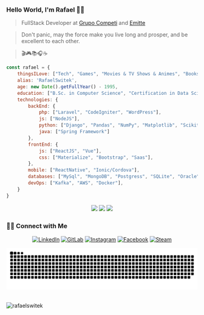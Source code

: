 ### Hello World, I'm Rafael 👨‍💻

> FullStack Developer at [Grupo Competi](https://competisistemas.com.br/) and [Emitte](https://emitte.com.br/)

>Don't panic, may the force make you live long and prosper, and be excellent to each other.

>🎬🎮📚🎧☕
```javascript
const rafael = {
    thingsILove: ["Tech", "Games", "Movies & TV Shows & Animes", "Books & HQs & Mangas", "Music & Podcasts", "Coffee"],
    alias: 'RafaelSwitek',
    age: new Date().getFullYear() - 1995,
    education: ["B.Sc. in Computer Science", "Certification in Data Science and Big Data Analytics"],
    technologies: {
        backEnd: {
            php: ["Laravel", "CodeIgniter", "WordPress"],
            js: ["NodeJS"],
            python: ["Django", "Pandas", "NumPy", "Matplotlib", "Scikit-Learn"],
            java: ["Spring Framework"]
        },
        frontEnd: {
            js: ["ReactJS", "Vue"],
            css: ["Materialize", "Bootstrap", "Saas"],
        },
        mobile: ["ReactNative", "Ionic/Cordova"],
        databases: ["MySql", "MongoDB", "Postgress", "SQLite", "Oracle"],
        devOps: ["Kafka", "AWS", "Docker"],
    }
}
```

 <div align="center"
  <a href="https://github.com/rafaelswitek">
  <img align="center" height="180em" src="https://github-readme-stats.vercel.app/api?username=rafaelswitek&show_icons=true&theme=dark&include_all_commits=true&count_private=true"/>
  <img align="center" height="180em" src="https://github-readme-stats.vercel.app/api/top-langs?username=rafaelswitek&layout=compact&langs_count=10&theme=dark"/>
  <img align="center" height="180em" src="https://github-readme-stats.vercel.app/api/wakatime?username=rafaelswitek&theme=dark"/>
  </a>
</div>
  
##
 <h3> 🤝🏻 Connect with Me </h3>

<p align="center">
<a href="https://www.linkedin.com/in/rafaelswitek" target="_blank"><img alt="LinkedIn" src="https://img.shields.io/badge/LinkedIn-@rafaelswitek-blue?style=flat&logo=linkedin"></a>
 <a href="https://gitlab.com/competi_rafael" target="_blank"><img alt="GitLab" src="https://img.shields.io/badge/GitLab-@competi_rafael-blue?style=flat&logo=GitLab"></a>
 <a href="https://instagram.com/rafaelswitek" target="_blank"><img alt="Instagram" src="https://img.shields.io/badge/Instagram-@rafaelswitek-blue?style=flat&logo=Instagram"></a>
<a href="https://facebook.com/rafaelswitek0" target="_blank"><img alt="Facebook" src="https://img.shields.io/badge/Facebook-@rafaelswitek-blue?style=flat&logo=Facebook"></a>
<a href="https://steamcommunity.com/id/rafaelswitek" target="_blank"><img alt="Steam" src="https://img.shields.io/badge/Steam-@rafaelswitek-blue?style=flat&logo=Steam"></a>
</p>
<div> 
   
  ![Snake animation](https://github.com/rafaelswitek/rafaelswitek/blob/output/github-contribution-grid-snake.svg)
 
</div>
</br>
<img src="https://komarev.com/ghpvc/?username=rafaelswitek" alt="rafaelswitek" />
